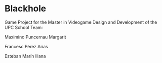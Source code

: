 # Blackhole
Game Project for the Master in Videogame Design and Development of the UPC School
Team:

Maximino Puncernau Margarit

Francesc Pérez Arias

Esteban Marín Illana 
